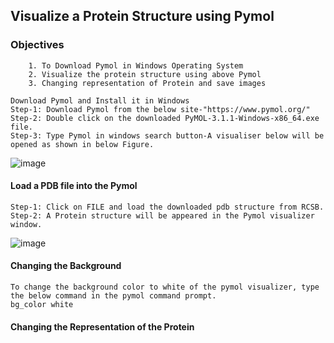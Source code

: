 ## Visualize a Protein Structure using Pymol

### Objectives
```
    1. To Download Pymol in Windows Operating System
    2. Visualize the protein structure using above Pymol
    3. Changing representation of Protein and save images
  ```

```
Download Pymol and Install it in Windows
Step-1: Download Pymol from the below site-"https://www.pymol.org/"
Step-2: Double click on the downloaded PyMOL-3.1.1-Windows-x86_64.exe file.
Step-3: Type Pymol in windows search button-A visualiser below will be opened as shown in below Figure.
```
![image](https://github.com/user-attachments/assets/2b303aab-6f48-4514-8aa6-12a3102ee24b)

#### Load a PDB file into the Pymol
```
Step-1: Click on FILE and load the downloaded pdb structure from RCSB.
Step-2: A Protein structure will be appeared in the Pymol visualizer window.
```
![image](https://github.com/user-attachments/assets/657588b4-1610-4a83-b8c7-c6c3b1b5cabd)


#### Changing the Background
```
To change the background color to white of the pymol visualizer, type the below command in the pymol command prompt.
bg_color white
```
#### Changing the Representation of the Protein
